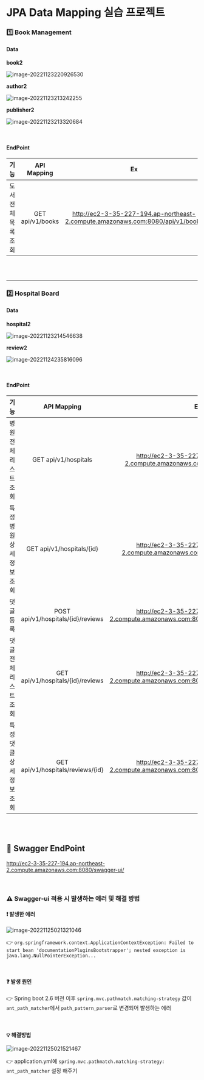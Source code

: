 # JPA Data Mapping 실습 프로젝트

### 1️⃣ Book Management

#### Data

**book2**

![image-20221123220926530](./assets/image-20221123220926530.png)

**author2**

![image-20221123213242255](./assets/image-20221123213242255.png)

**publisher2**

![image-20221123213320684](./assets/image-20221123213320684.png)

<br />

#### EndPoint

|        기능         |   API Mapping    |                              Ex                              |
| :-----------------: | :--------------: | :----------------------------------------------------------: |
| 도서 전체 목록 조회 | GET api/v1/books | http://ec2-3-35-227-194.ap-northeast-2.compute.amazonaws.com:8080/api/v1/books |

<br />

<br />

---

### 2️⃣ Hospital Board

#### Data

**hospital2**

![image-20221123214546638](./assets/image-20221123214546638.png)

**review2**

![image-20221124235816096](./assets/image-20221124235816096.png)

<br />

#### EndPoint

|          기능           |            API Mapping             |                              Ex                              |
| :---------------------: | :--------------------------------: | :----------------------------------------------------------: |
|  병원 전체 리스트 조회  |        GET api/v1/hospitals        | http://ec2-3-35-227-194.ap-northeast-2.compute.amazonaws.com:8080/api/v1/hospitals |
| 특정 병원 상세정보 조회 |     GET api/v1/hospitals/{id}      | http://ec2-3-35-227-194.ap-northeast-2.compute.amazonaws.com:8080/api/v1/hospitals/4 |
|        댓글 등록        | POST api/v1/hospitals/{id}/reviews | http://ec2-3-35-227-194.ap-northeast-2.compute.amazonaws.com:8080/api/v1/hospitals/4/reviews |
|  댓글 전체 리스트 조회  | GET api/v1/hospitals/{id}/reviews  | http://ec2-3-35-227-194.ap-northeast-2.compute.amazonaws.com:8080/api/v1/hospitals/4/reviews |
| 특정 댓글 상세정보 조회 | GET api/v1/hospitals/reviews/{id}  | http://ec2-3-35-227-194.ap-northeast-2.compute.amazonaws.com:8080/api/v1/hospitals/reviews/2 |

<br />

<br />

## 📒 Swagger EndPoint

http://ec2-3-35-227-194.ap-northeast-2.compute.amazonaws.com:8080/swagger-ui/

<br />

### ⚠ Swagger-ui 적용 시 발생하는 에러 및 해결 방법

#### ❗ 발생한 에러

![image-20221125021321046](./assets/image-20221125021321046.png)

👉 ```org.springframework.context.ApplicationContextException: Failed to start bean 'documentationPluginsBootstrapper'; nested exception is java.lang.NullPointerException...```

<br />

#### ❓ 발생 원인

👉 Spring boot 2.6 버전 이후 ```spring.mvc.pathmatch.matching-strategy``` 값이 ```ant_path_matcher```에서 ```path_pattern_parser```로 변경되어 발생하는 에러

<br />

#### 💡 해결방법

![image-20221125021521467](./assets/image-20221125021521467.png)

👉 application.yml에 `spring.mvc.pathmatch.matching-strategy: ant_path_matcher` 설정 해주기
